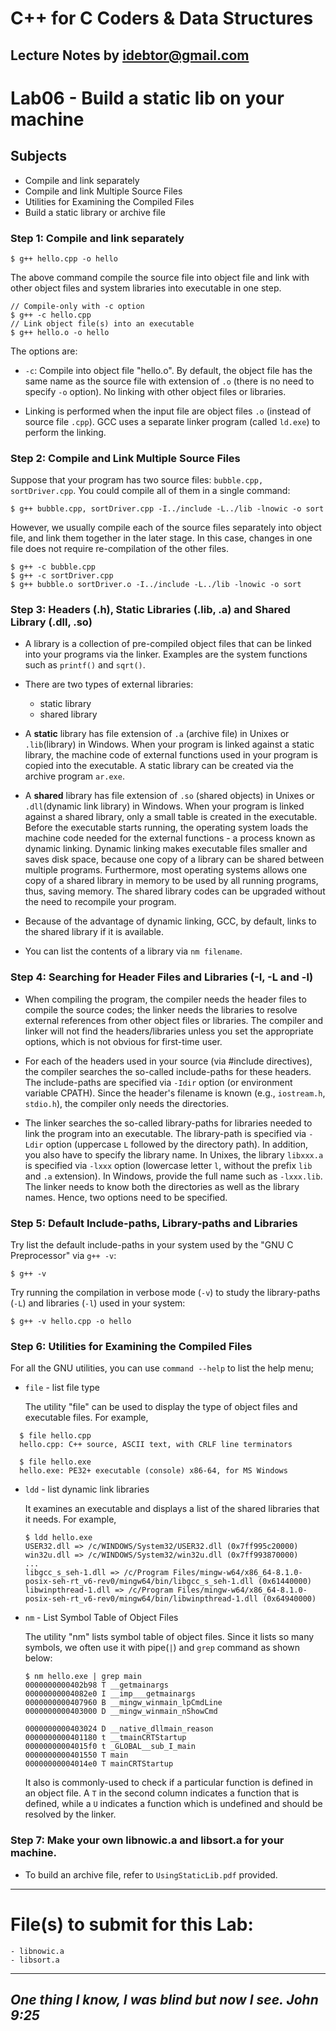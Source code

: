 # C++ for C Coders & Data Structures
Lecture Notes by idebtor@gmail.com
-------------------
# Lab06 - Build a static lib on your machine
## Subjects
  - Compile and link separately
  - Compile and link Multiple Source Files
  - Utilities for Examining the Compiled Files
  - Build a static library or archive file

### Step 1: Compile and link separately
```
$ g++ hello.cpp -o hello
```
  The above command compile the source file into object file and link with other object files and system libraries into executable in one step.

```
// Compile-only with -c option
$ g++ -c hello.cpp
// Link object file(s) into an executable
$ g++ hello.o -o hello
```
The options are:
  - `-c`: Compile into object file "hello.o". By default, the object file has the same name as the source file with extension of `.o` (there is no need to specify `-o` option). No linking with other object files or libraries.

  - Linking is performed when the input file are object files `.o` (instead of source file `.cpp`). GCC uses a separate linker program (called `ld.exe`) to perform the linking.

### Step 2: Compile and Link Multiple Source Files

Suppose that your program has two source files: `bubble.cpp, sortDriver.cpp`. You could compile all of them in a single command:

```
$ g++ bubble.cpp, sortDriver.cpp -I../include -L../lib -lnowic -o sort
```
However, we usually compile each of the source files separately into object file, and link them together in the later stage. In this case, changes in one file does not require re-compilation of the other files.

```
$ g++ -c bubble.cpp
$ g++ -c sortDriver.cpp
$ g++ bubble.o sortDriver.o -I../include -L../lib -lnowic -o sort
```

### Step 3: Headers (.h), Static Libraries (.lib, .a) and Shared Library (.dll, .so)
  - A library is a collection of pre-compiled object files that can be linked into your programs via the linker. Examples are the system functions such as `printf()` and `sqrt()`.

  - There are two types of external libraries:
      - static library
      - shared library
  - A __static__ library has file extension of `.a` (archive file) in Unixes or `.lib`(library) in Windows. When your program is linked against a static library, the machine code of external functions used in your program is copied into the executable. A static library can be created via the archive program `ar.exe`.
  - A __shared__ library has file extension of `.so` (shared objects) in Unixes or `.dll`(dynamic link library) in Windows. When your program is linked against a shared library, only a small table is created in the executable. Before the executable starts running, the operating system loads the machine code needed for the external functions - a process known as dynamic linking. Dynamic linking makes executable files smaller and saves disk space, because one copy of a library can be shared between multiple programs. Furthermore, most operating systems allows one copy of a shared library in memory to be used by all running programs, thus, saving memory. The shared library codes can be upgraded without the need to recompile your program.
  - Because of the advantage of dynamic linking, GCC, by default, links to the shared library if it is available.
  - You can list the contents of a library via `nm filename`.

### Step 4: Searching for Header Files and Libraries (-I, -L and -l)

  - When compiling the program, the compiler needs the header files to compile the source codes; the linker needs the libraries to resolve external references from other object files or libraries. The compiler and linker will not find the headers/libraries unless you set the appropriate options, which is not obvious for first-time user.

  - For each of the headers used in your source (via #include directives), the compiler searches the so-called include-paths for these headers. The include-paths are specified via `-Idir` option (or environment variable CPATH). Since the header's filename is known (e.g., `iostream.h`, `stdio.h`), the compiler only needs the directories.

  - The linker searches the so-called library-paths for libraries needed to link the program into an executable. The library-path is specified via `-Ldir` option (uppercase `L` followed by the directory path). In addition, you also have to specify the library name. In Unixes, the library `libxxx.a` is specified via `-lxxx` option (lowercase letter `l`, without the prefix `lib` and `.a` extension). In Windows, provide the full name such as `-lxxx.lib`. The linker needs to know both the directories as well as the library names. Hence, two options need to be specified.


### Step 5: Default Include-paths, Library-paths and Libraries
Try list the default include-paths in your system used by the "GNU C Preprocessor" via `g++ -v`:
```
$ g++ -v
```

Try running the compilation in verbose mode (`-v`) to study the library-paths (`-L`) and libraries (`-l`) used in your system:

```
$ g++ -v hello.cpp -o hello
```

### Step 6: Utilities for Examining the Compiled Files
For all the GNU utilities, you can use `command --help` to list the help menu;

  - `file` - list file type

    The utility "file" can be used to display the type of object files and executable files. For example,
  ```
    $ file hello.cpp
    hello.cpp: C++ source, ASCII text, with CRLF line terminators
  ```
  ```
    $ file hello.exe
    hello.exe: PE32+ executable (console) x86-64, for MS Windows
  ```

  - `ldd` - list dynamic link libraries

    It examines an executable and displays a list of the shared libraries that it needs. For example,

    ```
    $ ldd hello.exe
    USER32.dll => /c/WINDOWS/System32/USER32.dll (0x7ff995c20000)
    win32u.dll => /c/WINDOWS/System32/win32u.dll (0x7ff993870000)
    ...
    libgcc_s_seh-1.dll => /c/Program Files/mingw-w64/x86_64-8.1.0-posix-seh-rt_v6-rev0/mingw64/bin/libgcc_s_seh-1.dll (0x61440000)
    libwinpthread-1.dll => /c/Program Files/mingw-w64/x86_64-8.1.0-posix-seh-rt_v6-rev0/mingw64/bin/libwinpthread-1.dll (0x64940000)
    ```

  - `nm` - List Symbol Table of Object Files

    The utility "nm" lists symbol table of object files. Since it lists so many symbols, we often use it with pipe(`|`) and  `grep` command as shown below:
    
    ```
    $ nm hello.exe | grep main
    0000000000402b98 T __getmainargs
    00000000004082e0 I __imp___getmainargs
    0000000000407960 B __mingw_winmain_lpCmdLine
    0000000000403000 D __mingw_winmain_nShowCmd

    0000000000403024 D __native_dllmain_reason
    0000000000401180 t __tmainCRTStartup
    00000000004015f0 t _GLOBAL__sub_I_main
    0000000000401550 T main
    00000000004014e0 T mainCRTStartup
    ```
    It also is commonly-used to check if a particular function is defined in an object file. A `T` in the second column indicates a function that is defined, while a `U` indicates a function which is undefined and should be resolved by the linker.

### Step 7: Make your own libnowic.a and libsort.a for your machine.
  - To build an archive file, refer to `UsingStaticLib.pdf` provided.

---------------------------------
# File(s) to submit for this Lab:
    - libnowic.a
    - libsort.a

----------------------------

_One thing I know, I was blind but now I see. John 9:25_
----------------------------
